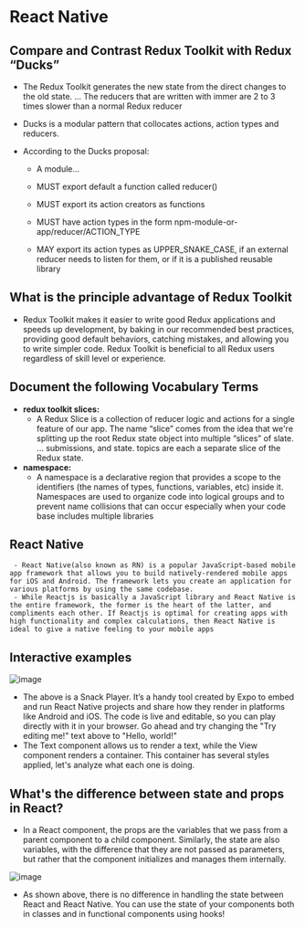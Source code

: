 # React Native


## Compare and Contrast Redux Toolkit with Redux “Ducks”
  - The Redux Toolkit generates the new state from the direct changes to the old state. ... The reducers that are written with immer are 2 to 3 times slower than a normal Redux reducer
  - Ducks is a modular pattern that collocates actions, action types and reducers.

  - According to the Ducks proposal:

     - A module…

     - MUST export default a function called reducer()

     - MUST export its action creators as functions

     - MUST have action types in the form npm-module-or-app/reducer/ACTION_TYPE

     - MAY export its action types as UPPER_SNAKE_CASE, if an external reducer needs to listen for them, or if it is a published reusable library


## What is the principle advantage of Redux Toolkit
  - Redux Toolkit makes it easier to write good Redux applications and speeds up development, by baking in our recommended best practices, providing good default behaviors, catching mistakes, and allowing you to write simpler code. Redux Toolkit is beneficial to all Redux users regardless of skill level or experience.



## Document the following Vocabulary Terms
   - **redux toolkit slices:**
     - A Redux Slice is a collection of reducer logic and actions for a single feature of our app. The name “slice” comes from the idea that we're splitting up the root Redux state object into multiple “slices” of slate. ... submissions, and state. topics are each a separate slice of the Redux state.
   - **namespace:**
     - A namespace is a declarative region that provides a scope to the identifiers (the names of types, functions, variables, etc) inside it. Namespaces are used to organize code into logical groups and to prevent name collisions that can occur especially when your code base includes multiple libraries


## React Native 
     - React Native(also known as RN) is a popular JavaScript-based mobile app framework that allows you to build natively-rendered mobile apps for iOS and Android. The framework lets you create an application for various platforms by using the same codebase.
     - While Reactjs is basically a JavaScript library and React Native is the entire framework, the former is the heart of the latter, and compliments each other. If Reactjs is optimal for creating apps with high functionality and complex calculations, then React Native is ideal to give a native feeling to your mobile apps
     
## Interactive examples

   ![image](https://user-images.githubusercontent.com/79833733/130859902-a58676bf-29d5-4fb2-9d37-5ff36244fb96.png)


  - The above is a Snack Player. It’s a handy tool created by Expo to embed and run React Native projects and share how they render in platforms like Android and iOS. The code is live and editable, so you can play directly with it in your browser. Go ahead and try changing the "Try editing me!" text above to "Hello, world!"
  - The Text component allows us to render a text, while the View component renders a container. This container has several styles applied, let's analyze what each one is doing.


## What's the difference between state and props in React?
  - In a React component, the props are the variables that we pass from a parent component to a child component. Similarly, the state are also variables, with the difference that they are not passed as parameters, but rather that the component initializes and manages them internally.


   ![image](https://user-images.githubusercontent.com/79833733/130860573-82e58ee8-3887-4344-90c8-113e814fb6cf.png)
   
   
   - As shown above, there is no difference in handling the state between React and React Native. You can use the state of your components both in classes and in functional components using hooks!

